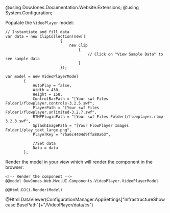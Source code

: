 ﻿@using DowJones.Documentation.Website.Extensions;
@using System.Configuration;

Populate the `VideoPlayer` model:

	// Instantiate and fill data
	var data = new ClipCollection(new[]
							{
								new Clip
									{
										// Click on "View Sample Data" to see sample data
									}
							});

	var model = new VideoPlayerModel
            {
                AutoPlay = false,
                Width = 430,
                Height = 158,                
                ControlBarPath = "[Your swf Files Folder]/flowplayer.controls-3.2.5.swf",
                PlayerPath = "[Your swf Files Folder]/flowplayer.unlimited-3.2.7.swf",
                RTMPPluginPath = "[Your swf Files Folder]/flowplayer.rtmp-3.2.3.swf",
                SplashImagePath = "[Your FlowPlayer Images Folder]/play_text_large.png",
                PlayerKey = "75a6c4404d9ffa80a63",
				
				//Set data
				Data = data
            };

Render the model in your view which will render the component in the browser:

	<!-- Render the component -->
	@@model DowJones.Web.Mvc.UI.Components.VideoPlayer.VideoPlayerModel

	@@Html.DJ().Render(Model)  

@Html.DataViewer(ConfigurationManager.AppSettings["InfrastructureShowcase.BasePath"]+"/VideoPlayer/data/cs")